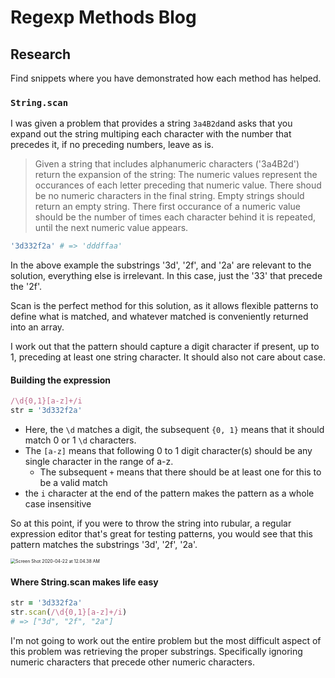 # Regexp Methods Blog

## Research

Find snippets where you have demonstrated how each method has helped.

### `String.scan`

I was given a problem that provides a string `3a4B2d`and asks that you expand out the string multiping each character with the number that precedes it, if no preceding numbers, leave as is. 

> Given a string that includes alphanumeric characters ('3a4B2d') return the expansion of the string: The numeric values represent the occurances of each letter preceding that numeric value. There shoud be no numeric characters in the final string. Empty strings should return an empty string. There first occurance of a numeric value should be the number of times each character behind it is repeated, until the next numeric value appears. 

```ruby
'3d332f2a' # => 'dddffaa'
```

In the above example the substrings '3d', '2f', and '2a' are relevant to the solution, everything else is irrelevant. In this case, just the '33' that precede the '2f'.

Scan is the perfect method for this solution, as it allows flexible patterns to define what is matched, and whatever matched is conveniently returned into an array.

I work out that the pattern should capture a digit character if present, up to 1, preceding at least one string character. It should also not care about case. 



#### Building the expression

```ruby
/\d{0,1}[a-z]+/i
str = '3d332f2a'
```

* Here, the `\d` matches a digit, the subsequent `{0, 1}` means that it should match 0 or 1 `\d` characters. 
* The `[a-z]` means that following 0 to 1 digit character(s) should be any single character in the range of a-z.
  * The subsequent `+` means that there should be at least one for this to be a valid match
* the `i` character at the end of the pattern makes the pattern as a whole case insensitive

So at this point, if you were to throw the string into rubular, a regular expression editor that's great for testing patterns, you would see that this pattern matches the substrings '3d', '2f', '2a'. 

<img src="/Users/cmaher/Desktop/Screen Shot 2020-04-22 at 12.04.38 AM.png" alt="Screen Shot 2020-04-22 at 12.04.38 AM" style="zoom:50%;" />



#### Where String.scan makes life easy

```ruby
str = '3d332f2a'
str.scan(/\d{0,1}[a-z]+/i)
# => ["3d", "2f", "2a"]
```

I'm not going to work out the entire problem but the most difficult aspect of this problem was retrieving the proper substrings. Specifically ignoring numeric characters that precede other numeric characters. 

